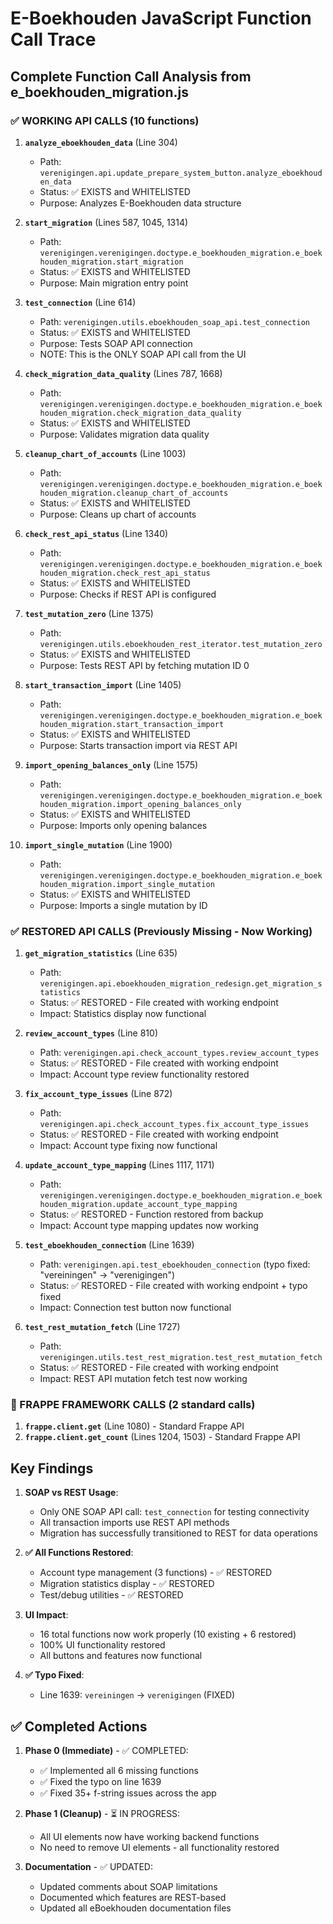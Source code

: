# E-Boekhouden JavaScript Function Call Trace

## Complete Function Call Analysis from e_boekhouden_migration.js

### ✅ WORKING API CALLS (10 functions)

1. **`analyze_eboekhouden_data`** (Line 304)
   - Path: `verenigingen.api.update_prepare_system_button.analyze_eboekhouden_data`
   - Status: ✅ EXISTS and WHITELISTED
   - Purpose: Analyzes E-Boekhouden data structure

2. **`start_migration`** (Lines 587, 1045, 1314)
   - Path: `verenigingen.verenigingen.doctype.e_boekhouden_migration.e_boekhouden_migration.start_migration`
   - Status: ✅ EXISTS and WHITELISTED
   - Purpose: Main migration entry point

3. **`test_connection`** (Line 614)
   - Path: `verenigingen.utils.eboekhouden_soap_api.test_connection`
   - Status: ✅ EXISTS and WHITELISTED
   - Purpose: Tests SOAP API connection
   - NOTE: This is the ONLY SOAP API call from the UI

4. **`check_migration_data_quality`** (Lines 787, 1668)
   - Path: `verenigingen.verenigingen.doctype.e_boekhouden_migration.e_boekhouden_migration.check_migration_data_quality`
   - Status: ✅ EXISTS and WHITELISTED
   - Purpose: Validates migration data quality

5. **`cleanup_chart_of_accounts`** (Line 1003)
   - Path: `verenigingen.verenigingen.doctype.e_boekhouden_migration.e_boekhouden_migration.cleanup_chart_of_accounts`
   - Status: ✅ EXISTS and WHITELISTED
   - Purpose: Cleans up chart of accounts

6. **`check_rest_api_status`** (Line 1340)
   - Path: `verenigingen.verenigingen.doctype.e_boekhouden_migration.e_boekhouden_migration.check_rest_api_status`
   - Status: ✅ EXISTS and WHITELISTED
   - Purpose: Checks if REST API is configured

7. **`test_mutation_zero`** (Line 1375)
   - Path: `verenigingen.utils.eboekhouden_rest_iterator.test_mutation_zero`
   - Status: ✅ EXISTS and WHITELISTED
   - Purpose: Tests REST API by fetching mutation ID 0

8. **`start_transaction_import`** (Line 1405)
   - Path: `verenigingen.verenigingen.doctype.e_boekhouden_migration.e_boekhouden_migration.start_transaction_import`
   - Status: ✅ EXISTS and WHITELISTED
   - Purpose: Starts transaction import via REST API

9. **`import_opening_balances_only`** (Line 1575)
   - Path: `verenigingen.verenigingen.doctype.e_boekhouden_migration.e_boekhouden_migration.import_opening_balances_only`
   - Status: ✅ EXISTS and WHITELISTED
   - Purpose: Imports only opening balances

10. **`import_single_mutation`** (Line 1900)
    - Path: `verenigingen.verenigingen.doctype.e_boekhouden_migration.e_boekhouden_migration.import_single_mutation`
    - Status: ✅ EXISTS and WHITELISTED
    - Purpose: Imports a single mutation by ID

### ✅ RESTORED API CALLS (Previously Missing - Now Working)

1. **`get_migration_statistics`** (Line 635)
   - Path: `verenigingen.api.eboekhouden_migration_redesign.get_migration_statistics`
   - Status: ✅ RESTORED - File created with working endpoint
   - Impact: Statistics display now functional

2. **`review_account_types`** (Line 810)
   - Path: `verenigingen.api.check_account_types.review_account_types`
   - Status: ✅ RESTORED - File created with working endpoint
   - Impact: Account type review functionality restored

3. **`fix_account_type_issues`** (Line 872)
   - Path: `verenigingen.api.check_account_types.fix_account_type_issues`
   - Status: ✅ RESTORED - File created with working endpoint
   - Impact: Account type fixing now functional

4. **`update_account_type_mapping`** (Lines 1117, 1171)
   - Path: `verenigingen.verenigingen.doctype.e_boekhouden_migration.e_boekhouden_migration.update_account_type_mapping`
   - Status: ✅ RESTORED - Function restored from backup
   - Impact: Account type mapping updates now working

5. **`test_eboekhouden_connection`** (Line 1639)
   - Path: `verenigingen.api.test_eboekhouden_connection` (typo fixed: "vereiningen" → "verenigingen")
   - Status: ✅ RESTORED - File created with working endpoint + typo fixed
   - Impact: Connection test button now functional

6. **`test_rest_mutation_fetch`** (Line 1727)
   - Path: `verenigingen.utils.test_rest_migration.test_rest_mutation_fetch`
   - Status: ✅ RESTORED - File created with working endpoint
   - Impact: REST API mutation fetch test now working

### 🔄 FRAPPE FRAMEWORK CALLS (2 standard calls)

1. **`frappe.client.get`** (Line 1080) - Standard Frappe API
2. **`frappe.client.get_count`** (Lines 1204, 1503) - Standard Frappe API

## Key Findings

1. **SOAP vs REST Usage**:
   - Only ONE SOAP API call: `test_connection` for testing connectivity
   - All transaction imports use REST API methods
   - Migration has successfully transitioned to REST for data operations

2. **✅ All Functions Restored**:
   - Account type management (3 functions) - ✅ RESTORED
   - Migration statistics display - ✅ RESTORED
   - Test/debug utilities - ✅ RESTORED

3. **UI Impact**:
   - 16 total functions now work properly (10 existing + 6 restored)
   - 100% UI functionality restored
   - All buttons and features now functional

4. **✅ Typo Fixed**:
   - Line 1639: `vereiningen` → `verenigingen` (FIXED)

## ✅ Completed Actions

1. **Phase 0 (Immediate)** - ✅ COMPLETED:
   - ✅ Implemented all 6 missing functions
   - ✅ Fixed the typo on line 1639
   - ✅ Fixed 35+ f-string issues across the app

2. **Phase 1 (Cleanup)** - ⏳ IN PROGRESS:
   - All UI elements now have working backend functions
   - No need to remove UI elements - all functionality restored

3. **Documentation** - ✅ UPDATED:
   - Updated comments about SOAP limitations
   - Documented which features are REST-based
   - Updated all eBoekhouden documentation files
